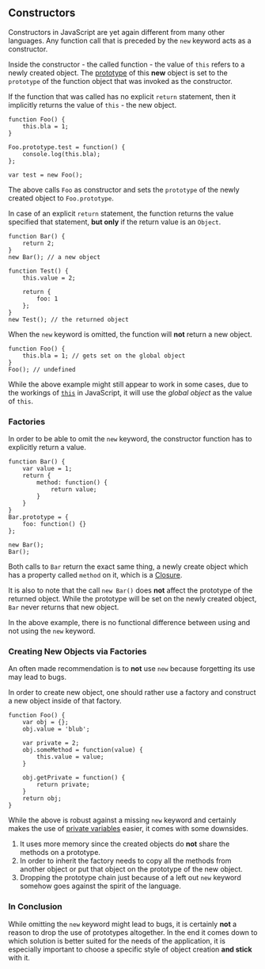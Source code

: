 ## Constructors 

Constructors in JavaScript are yet again different from many other languages. Any
function call that is preceded by the `new` keyword acts as a constructor.

Inside the constructor - the called function - the value of `this` refers to a 
newly created object. The [prototype](#object.prototype) of this **new** 
object is set to the `prototype` of the function object that was invoked as the
constructor.

If the function that was called has no explicit `return` statement, then it
implicitly returns the value of `this` - the new object. 

    function Foo() {
        this.bla = 1;
    }

    Foo.prototype.test = function() {
        console.log(this.bla);
    };

    var test = new Foo();

The above calls `Foo` as constructor and sets the `prototype` of the newly
created object to `Foo.prototype`.

In case of an explicit `return` statement, the function returns the value 
specified that statement, **but only** if the return value is an `Object`.                                     

    function Bar() {
        return 2;
    }
    new Bar(); // a new object

    function Test() {
        this.value = 2;

        return {
            foo: 1
        };
    }
    new Test(); // the returned object

When the `new` keyword is omitted, the function will **not** return a new object. 

    function Foo() {
        this.bla = 1; // gets set on the global object
    }
    Foo(); // undefined

While the above example might still appear to work in some cases, due to the 
workings of [`this`](#function.this) in JavaScript, it will use the 
*global object* as the value of `this`.

### Factories

In order to be able to omit the `new` keyword, the constructor function has to 
explicitly return a value.

    function Bar() {
        var value = 1;
        return {
            method: function() {
                return value;
            }
        }
    }
    Bar.prototype = {
        foo: function() {}
    };

    new Bar();
    Bar();

Both calls to `Bar` return the exact same thing, a newly create object which
has a property called `method` on it, which is a 
[Closure](#function.closures).

It is also to note that the call `new Bar()` does **not** affect the prototype 
of the returned object. While the prototype will be set on the newly created 
object, `Bar` never returns that new object.

In the above example, there is no functional difference between using and
not using the `new` keyword.


### Creating New Objects via Factories

An often made recommendation is to **not** use `new` because forgetting its use
may lead to bugs.

In order to create new object, one should rather use a factory and construct a 
new object inside of that factory.

    function Foo() {
        var obj = {};
        obj.value = 'blub';

        var private = 2;
        obj.someMethod = function(value) {
            this.value = value;
        }

        obj.getPrivate = function() {
            return private;
        }
        return obj;
    }

While the above is robust against a missing `new` keyword and certainly makes 
the use of [private variables](#function.closures) easier, it comes with some 
downsides.

 1. It uses more memory since the created objects do **not** share the methods
    on a prototype.
 2. In order to inherit the factory needs to copy all the methods from another
    object or put that object on the prototype of the new object.
 3. Dropping the prototype chain just because of a left out `new` keyword
    somehow goes against the spirit of the language.

### In Conclusion

While omitting the `new` keyword might lead to bugs, it is certainly **not** a 
reason to drop the use of prototypes altogether. In the end it comes down to 
which solution is better suited for the needs of the application, it is 
especially important to choose a specific style of object creation **and stick** 
with it.

